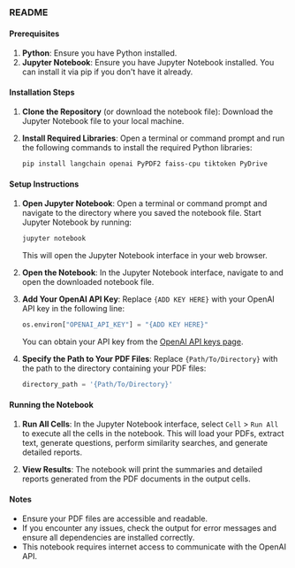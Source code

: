 ### README

#### Prerequisites

1. **Python**: Ensure you have Python installed.
2. **Jupyter Notebook**: Ensure you have Jupyter Notebook installed. You can install it via pip if you don't have it already.

#### Installation Steps

1. **Clone the Repository** (or download the notebook file):
   Download the Jupyter Notebook file to your local machine.

2. **Install Required Libraries**:
   Open a terminal or command prompt and run the following commands to install the required Python libraries:

   ```sh
   pip install langchain openai PyPDF2 faiss-cpu tiktoken PyDrive
   ```

#### Setup Instructions

1. **Open Jupyter Notebook**:
   Open a terminal or command prompt and navigate to the directory where you saved the notebook file. Start Jupyter Notebook by running:

   ```sh
   jupyter notebook
   ```

   This will open the Jupyter Notebook interface in your web browser.

2. **Open the Notebook**:
   In the Jupyter Notebook interface, navigate to and open the downloaded notebook file.

3. **Add Your OpenAI API Key**:
   Replace `{ADD KEY HERE}` with your OpenAI API key in the following line:

   ```python
   os.environ["OPENAI_API_KEY"] = "{ADD KEY HERE}"
   ```

   You can obtain your API key from the [OpenAI API keys page](https://platform.openai.com/account/billing/overview).

4. **Specify the Path to Your PDF Files**:
   Replace `{Path/To/Directory}` with the path to the directory containing your PDF files:

   ```python
   directory_path = '{Path/To/Directory}'
   ```

#### Running the Notebook

1. **Run All Cells**:
   In the Jupyter Notebook interface, select `Cell` > `Run All` to execute all the cells in the notebook. This will load your PDFs, extract text, generate questions, perform similarity searches, and generate detailed reports.

2. **View Results**:
   The notebook will print the summaries and detailed reports generated from the PDF documents in the output cells.

#### Notes

- Ensure your PDF files are accessible and readable.
- If you encounter any issues, check the output for error messages and ensure all dependencies are installed correctly.
- This notebook requires internet access to communicate with the OpenAI API.
